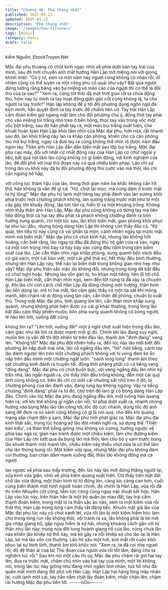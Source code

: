 ```yaml
---
title: "Chương 46: Phá thang nhất"
published: 2025-05-22
updated: 2025-05-22
description: 'Phá thang nhất'
image: '/images/han-li/cover/'
tags: [HanLi]
category: HanLi
draft: false
---
```


kiếm
Nguồn: EbookTruyen.Net

Mặc đại phu thoáng có chút kinh ngạc nhìn về phía dưới bàn tay
trái của mình, sau đó mới chuyển ánh mắt hướng Hàn Lập mở
miệng nói với giọng khinh miệt:
"Có ý tứ, xem ra một năm nay ngươi cũng không có nhàn rỗi, dĩ
nhiên cũng có thể luyện ra một công phu cổ quái như vậy? Bất
quá ngươi đừng tưởng rằng bằng vào ba miếng võ mèo cào của
ngươi thì có thể là đối thủ của ta sao?"
"Xem ra, cũng tốt thôi đã một thời gian rồi ta chưa động thủ, hôm
nay tự mình ra tay hoạt động giãn gân cốt cũng không tệ, ta cho
ngươi ra tay trước!"
Hàn lập không để ý tới đối phương dùng ngôn ngữ đả kích mình,
hắn quyết định ra tay trước để chiếm tiên cơ.
Tay trái Hàn Lập cầm đoản kiếm giơ ngang mặt làm cho đối
phương chú ý, đồng thời tay phải cho vào miệng túi trắng nhỏ
treo ở bên hông, thọc tay vào trong vốc một vốc bột trắng, sau đó
hắn phất tay ra, một màn bụi trắng xuất hiện, che khuất hoàn toàn
Hàn Lập khỏi tầm nhìn của Mặc đại phu, hơn nữa, rất nhanh sau
đó, làn khói trắng này lan ra khắp căn phòng, khiến cho cả căn
phòng mù mịt bụi trắng, ngay cả đưa tay ra cũng không thể nhìn
rõ được năm đầu ngón tay. Thân ảnh Hàn Lập dần dần biến mất
sau lớp bụi trắng.
Mặc đại phu cau mày, đối với nhất cử nhất động này của Hàn Lập
có chút ngoài ý liệu, bất quá nội tâm lão cũng không có gì biến
động, với kinh nghiệm của lão, để đối phó với loại thủ đoạn này
có quá nhiều biện pháp. Lão chỉ sợ trong làn vụ khói này đã bị đối
phương động thủ cước vào mà thôi, lão chỉ cần ngừng hô hấp,

với công lực thâm hậu của lão, trong thời gian năm ba khắc
không cần hít thở, hẳn không là vấn đề gì cả.
"Hừ, chút tài mọn, mà cũng dám ở trước mặt ta hý lộng!" Mặc đại
phu hừ lạnh một tiếng tay phải đánh vào làn sương khói phía
trước một chưởng phách không, làn sương trắng trước mặt như
bị một cây gậy lớn khuấy động, lập tức tản ra, hiển lộ ra một
khoảng trống.
Không nhìn thấy thân ảnh Hàn Lập, Mặc đại phu cũng không có
dừng tay mà liên tiếp đồng thời cả hai tay đều phát ra phách
không chưởng đánh ra bốn hướng xung quanh, chỉ một lúc sau,
làn khói biến mất, gian phòng khôi phục lại như lúc đầu, nhưng
bóng dáng Hàn Lập thì không còn thấy đâu cả.
"Kỳ quái, tên tiểu tử này cũng có vài phần tà môn, cánh nhiên
ngay tại trước mặt mình mà biến mất." Mặc đại phu có chút kinh
hãi, nhưng lão không hốt hoảng, cần biết rằng, lão ngay từ đầu đã
đứng thủ hộ gần cửa ra vào, ngay cả một con trùng nhỏ bay ra
hay bay vào cũng đều nằm trong tầm kiểm soát của lão.
Lão cẩn thận nhìn ngó khắp phòng, xung quanh bốn vách đều có
giá sách, một cái bàn viết, một cái ghế thái sư, hết thảy đều bình
thường, nhưng tên Hàn Lập này, thế nào lại biến mất trong không
gian nhỏ hẹp như vậy?
Mặc đại phu thần sắc mặc dù không đổi, nhưng trong lòng đã bắt
đầu có chút nghi hoặc. Nhưng lão vốn gan to, ho khan một tiếng,
liền đi tới chỗ Hàn Lập biến mất, cẩn thận nhìn ngó, xem đến tột
cùng là đã xảy ra chuyện gì.
Khi lão chỉ còn cách chỗ Hàn Lập đã đứng chừng một trượng,
thân hình lão liền dừng lại, mở to hai mắt, lão cảm giác thấy có
một tia sát khí mỏng manh, liền chậm rãi di động vùng lân cận,
cẩn thận đề phòng, chuẩn bị xuất thủ.
Trong mắt Mặc đại phu, tinh quang lóe lên, cẩn thận nhìn khắp
xung quanh, nhưng không phát hiện được có cái gì khác thường,
trong lòng lão bắt đầu cảm thấy phiền muộn, bốn phía xung
quanh không có bóng người, lẽ nào lên trời, xuống đất cũng

không tìm ra?
"Lên trời, xuống đất" một ý nghĩ chợt xuất hiện trong đầu lão, cảm
giác như đã tìm ra được manh mối gì đó. Chính khi lão đang suy
nghĩ, muốn tìm ra vấn đề thì đột nhiên từ trên đâu lão, thanh âm
"đinh đang" vang lên.
"Không tốt" Mặc đại phu đột nhiên hiểu ra, đến lúc này lão mới
biết đối phương ẩn nấp dưới mái nhà, lão cố ngẩng đầu lên, "hô"
một tiếng, cánh tay lão đánh ngược lên trên một chưởng phách
không với hi vọng đem kẻ ẩn nấp trên đầu mình một chưởng ngất
luôn.
"oanh long long" thanh âm theo sát chưởng kình đánh ra truyền
tới, đồng thời phảng phất có cả tiếng vang "đing đang".
Mặc đại phu có chút buồn bực, vội vàng ngẩng đầu lên nhìn kỹ
trần nhà, lão ngẩn người ra, chỉ thấy trên đầu trống không, đến
một cái quỷ ảnh cũng không có, trên đó chỉ có một cái chuông sắt
nhỏ treo ở đó, bị chưởng phong của lão đánh vào, đang lung lay
không ngừng. Vậy ra tiếng chuông "đinh đang" phát ra từ đó, chứ
trên đó làm gì có bóng dáng Hàn Lập đâu.
Chính vào lúc Mặc đại phu đang ngẩng đầu lên, một luồng hàn
quang hiện ra, với khí thế không gì ngăn cản nổi, từ phía dưới
xuất ra, nhanh chóng hướng vào bụng Mặc lão tấn công tới, tốc
độ cực nhanh, dùng tốc độ ánh sáng để đem ra so sánh cũng
không có gì là nói quá, cho đến khi quang mang sắp chạm đến y
sam, Mặc đại phu mới phát giác ra.
Mặc đại phu đại kinh thất sắc, trong lúc hoảng sợ lão đột nhiên
nghĩ ra, sử dụng thế 'Thiết bản kiều', cả thân thể bỗng giống như
không có xương, hướng ngược về phía sau ngã ra, gian nan
tránh được một chiêu kiếm, làm cho đường kiếm của Hàn Lập chỉ
lướt qua da bụng lão mà thôi, làm cho bộ y sam trước bụng lão
khoét thành một mảnh lớn, chiêu kiếm này thiếu chút nữa là có
thể làm cho lão thủng bụng rồi.
Một kiếm vừa qua, nhưng Mặc đại phu không dám coi thường,
bàn chân dẫm mạnh xuống đất, thân lão không động mà cả người

lao ngược về phía sau mấy trượng, đến lúc này lão mới đứng
thẳng người lại, vừa kinh vừa giận, nhìn về phía kiếm quang xuất
hiện.
Chỉ thấy trên mặt đất chỗ lão vừa đứng, một thân hình từ từ đứng
lên, càng lúc càng cao hơn, cuối cùng biến thành một hình người
hoàn chỉnh, đó chính là Hàn Lập, vừa rồi đã thi triển Nhuyễn cốt
công, liễm tức công cùng ngụy nặc thuật kết hợp.
Hàn Lập vào lúc này, trên thân hắn là một bộ quần áo màu đất,
tay trái cầm thanh đoản kiếm, trong mắt lộ ra thần sắc ảo não,
xem ra một kiếm vừa rồi thất thủ, Hàn Lập trong lòng cảm thấy rất
đáng tiếc.
Khuôn mặt già lão của Mặc đại phu lúc này có chút xanh lét, vừa
rồi lão bị một kiếm hiểm hóc làm cho trong lòng run rẩy không
thôi, vội tránh ra xa, lão không phải là kẻ mới gia nhập giang hồ,
gặp nguy hiểm là sợ hãi, nhưng khoảng cách gần với tử thần như
lần này, trong nửa đời tung hoành giang hồ của lão, cũng chưa
lần nào khiến lão khiếp sợ thế này, mà kẻ gây ra nỗi khiếp sợ cho
lão lại là Hàn Lập, kẻ mà lão vốn coi thường.
Lão hít sâu một hơi, ánh mắt rốt cuộc khôi phục lại sự bình tĩnh,
thanh âm khô khốc nói:
"Xem ra, ta đã coi nhẹ ngươi rồi, đồ đệ thân ái của ta! Thủ đoạn
của ngươi vừa rồi tốt lắm, đáng cho ta nghiêm túc rồi."
Sau khi nói một câu thị uy, Mặc đại phu chậm rãi giơ hai tay lên,
đưa ra trước mặt, chăm chú nhìn vào hai tay của mình, một lời
không nói, trông lão lúc này giống như đang nhìn ngắm tình nhân,
tựa hồ như đã quên mất mình đang đối phó với Hàn Lập.
Hàn Lập hai hàng lông mày nhăn lại, cười lạnh một cái, tay hắn
nắm chặt lấy đoản kiếm, nhấc chân lên, chậm rãi hướng Mặc đại
phu tiến tới.
------oOo------

